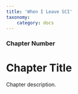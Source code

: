 ```yaml
---
title: 'When I Leave SCI'
taxonomy:
    category: docs
---
```


### Chapter Number

# Chapter Title

Chapter description.